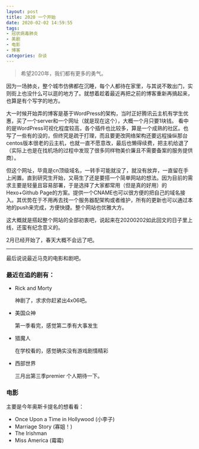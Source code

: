 ```yaml
---
layout: post
title: 2020 一个开始
date: 2020-02-02 14:59:55
tags:
- 冠状病毒肺炎
- 美剧
- 电影
- 博客
categories: 杂谈
---
```


> 希望2020年，我们都有更多的勇气。

因为一场肺炎，整个城市仿佛都在沉睡，每个人都待在家里，与其说不敢出门，实则街上也没什么可以逛的地方了。就想着趁着最近再把之前的博客重新再搞起来，也算是有个写字的地方。

大一时候开始弄的博客是基于WordPress的架构，当时正好腾讯云主机有学生优惠，买了一个server和一个网址（就是现在这个），大概一个月只要1块钱。 看中的是WordPress可视化程度较高，各个插件也比较多，算是一个成熟的社区。也写了一些有的没的，但终究是疏于打理，而且要更改网络架构还要远程操纵那台centos版本很老的云主机，也就一直不愿意改，最后也懒得续费，把主机给退了（实际上也是在找机场的过程中发现了很多同样物美价廉且不需要备案的服务提供商）。

<!--more-->

但这个网址，毕竟是cn顶级域名，一转手可能就没了，就没有放弃，一直留在手上闲置。直到研究生开始，又萌生了还是要搭一个简单网站的想法。因为目前的需求主要是轻量且容易部署，于是选择了大家都常用（但是真的好用）的Hexo+Github Page的方案。提供一个CNAME也可以很方便的把自己的域名接入。其优势在于不用再去找一个服务器配架构或者维护，所有的更新也可以通过本地的push来完成，方便快捷。整个网站也优雅大方。

这大概就是搭起整个网站的全部初衷吧，说起来在20200202如此回文的日子里上线，还蛮有纪念意义的。

2月已经开始了，春天大概不会远了吧。

---

最后说说最近马克的电影和剧吧。

### 最近在追的剧有：

- Rick and Morty
  
  神剧了，求求你赶紧出4x06吧。

- 美国众神
  
  第一季看完，感觉第二季有大事发生

- 猎魔人
  
  在学校看的，感觉确实没有游戏剧情精彩

- 西部世界
  
  三月出第三季premier 个人期待一下。

### 电影

主要是今年奥斯卡提名的想看看：

- Once Upon a Time in Hollywood (小李子)
- Marriage Story (寡姐！)
- The Irishman
- Miss America (霉霉)
